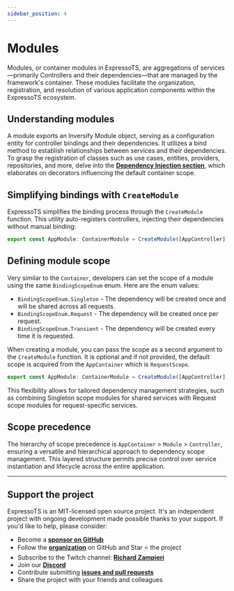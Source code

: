 ```yaml
---
sidebar_position: 4
---
```


# Modules

Modules, or container modules in ExpressoTS, are aggregations of services—primarily Controllers and their dependencies—that are managed by the framework's container. These modules facilitate the organization, registration, and resolution of various application components within the ExpressoTS ecosystem.

## Understanding modules

A module exports an Inversify Module object, serving as a configuration entity for controller bindings and their dependencies. It utilizes a bind method to establish relationships between services and their dependencies. To grasp the registration of classes such as use cases, entities, providers, repositories, and more, delve into the **[Dependency Injection section](./di.md)**, which elaborates on decorators influencing the default container scope.

## Simplifying bindings with `CreateModule`

ExpressoTS simplifies the binding process through the `CreateModule` function. This utility auto-registers controllers, injecting their dependencies without manual binding:

```typescript
export const AppModule: ContainerModule = CreateModule([AppController]);
```

## Defining module scope

Very similar to the `Container`, developers can set the scope of a module using the same `BindingScopeEnum` enum. Here are the enum values:

-   `BindingScopeEnum.Singleton` - The dependency will be created once and will be shared across all requests.
-   `BindingScopeEnum.Request` - The dependency will be created once per request.
-   `BindingScopeEnum.Transient` - The dependency will be created every time it is requested.

When creating a module, you can pass the scope as a second argument to the `CreateModule` function. It is optional and if not provided, the default scope is acquired from the `AppContainer` which is `RequestScope`.

```typescript
export const AppModule: ContainerModule = CreateModule([AppController], BindingScopeEnum.Singleton);
```

This flexibility allows for tailored dependency management strategies, such as combining Singleton scope modules for shared services with Request scope modules for request-specific services.

## Scope precedence

The hierarchy of scope precedence is `AppContainer` > `Module` > `Controller`, ensuring a versatile and hierarchical approach to dependency scope management. This layered structure permits precise control over service instantiation and lifecycle across the entire application.

---

## Support the project

ExpressoTS is an MIT-licensed open source project. It's an independent project with ongoing development made possible thanks to your support. If you'd like to help, please consider:

-   Become a **[sponsor on GitHub](https://github.com/sponsors/expressots)**
-   Follow the **[organization](https://github.com/expressots)** on GitHub and Star ⭐ the project
-   Subscribe to the Twitch channel: **[Richard Zampieri](https://www.twitch.tv/richardzampieri)**
-   Join our **[Discord](https://discord.com/invite/PyPJfGK)**
-   Contribute submitting **[issues and pull requests](https://github.com/expressots/expressots/issues/new/choose)**
-   Share the project with your friends and colleagues
